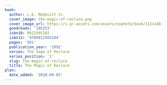 ```yaml
---
book:
  author: L.E. Modesitt Jr.
  cover_image: the-magic-of-recluce.png
  cover_image_url: https://s.gr-assets.com/assets/nophoto/book/111x148-bcc042a9c91a29c1d680899eff700a03.png
  goodreads: '185253'
  isbn10: 0812505182
  isbn13: '9780812505184'
  pages: '501'
  publication_year: '1992'
  series: The Saga of Recluce
  series_position: '1'
  slug: the-magic-of-recluce
  title: The Magic of Recluce
plan:
  date_added: '2018-09-03'
---
```

